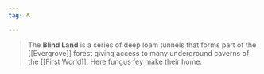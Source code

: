 ```yaml
---
tag: ⛏️

---
```

> The **Blind Land** is a series of deep loam tunnels that forms part of the [[Evergrove]] forest giving access to many underground caverns of the [[First World]]. Here fungus fey make their home.







